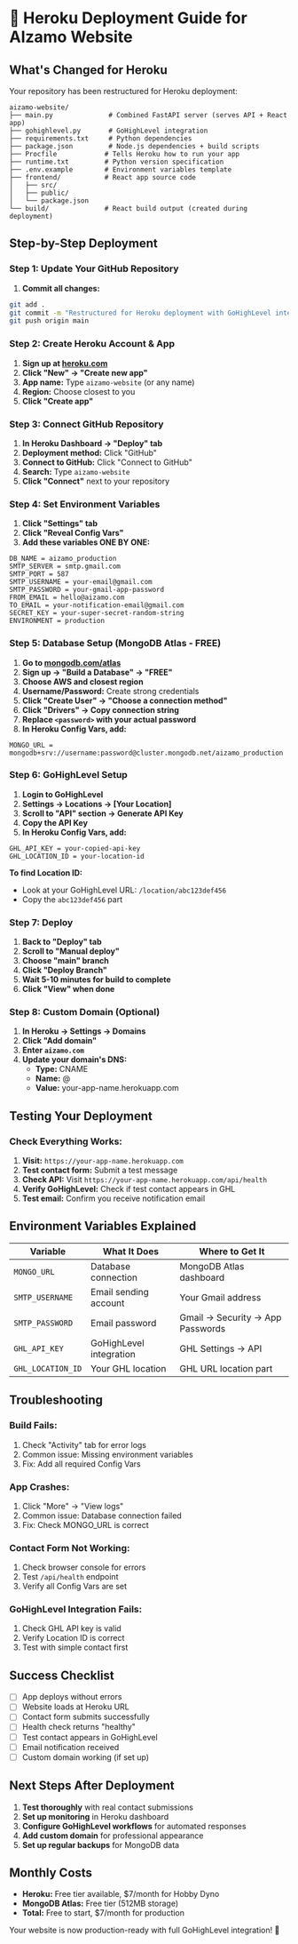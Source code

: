 # 🚀 **Heroku Deployment Guide for AIzamo Website**

## **What's Changed for Heroku**

Your repository has been restructured for Heroku deployment:

```
aizamo-website/
├── main.py              # Combined FastAPI server (serves API + React app)
├── gohighlevel.py       # GoHighLevel integration
├── requirements.txt     # Python dependencies
├── package.json         # Node.js dependencies + build scripts
├── Procfile            # Tells Heroku how to run your app
├── runtime.txt         # Python version specification
├── .env.example        # Environment variables template
├── frontend/           # React app source code
│   ├── src/
│   ├── public/
│   └── package.json
└── build/              # React build output (created during deployment)
```

## **Step-by-Step Deployment**

### **Step 1: Update Your GitHub Repository**

1. **Commit all changes:**
```bash
git add .
git commit -m "Restructured for Heroku deployment with GoHighLevel integration"
git push origin main
```

### **Step 2: Create Heroku Account & App**

1. **Sign up at [heroku.com](https://heroku.com)**
2. **Click "New" → "Create new app"**
3. **App name:** Type `aizamo-website` (or any name)
4. **Region:** Choose closest to you
5. **Click "Create app"**

### **Step 3: Connect GitHub Repository**

1. **In Heroku Dashboard → "Deploy" tab**
2. **Deployment method:** Click "GitHub"
3. **Connect to GitHub:** Click "Connect to GitHub"
4. **Search:** Type `aizamo-website`
5. **Click "Connect"** next to your repository

### **Step 4: Set Environment Variables**

1. **Click "Settings" tab**
2. **Click "Reveal Config Vars"**
3. **Add these variables ONE BY ONE:**

```
DB_NAME = aizamo_production
SMTP_SERVER = smtp.gmail.com
SMTP_PORT = 587
SMTP_USERNAME = your-email@gmail.com
SMTP_PASSWORD = your-gmail-app-password
FROM_EMAIL = hello@aizamo.com
TO_EMAIL = your-notification-email@gmail.com
SECRET_KEY = your-super-secret-random-string
ENVIRONMENT = production
```

### **Step 5: Database Setup (MongoDB Atlas - FREE)**

1. **Go to [mongodb.com/atlas](https://mongodb.com/atlas)**
2. **Sign up → "Build a Database" → "FREE"**
3. **Choose AWS and closest region**
4. **Username/Password:** Create strong credentials
5. **Click "Create User" → "Choose a connection method"**
6. **Click "Drivers" → Copy connection string**
7. **Replace `<password>` with your actual password**
8. **In Heroku Config Vars, add:**
```
MONGO_URL = mongodb+srv://username:password@cluster.mongodb.net/aizamo_production
```

### **Step 6: GoHighLevel Setup**

1. **Login to GoHighLevel**
2. **Settings → Locations → [Your Location]**
3. **Scroll to "API" section → Generate API Key**
4. **Copy the API Key**
5. **In Heroku Config Vars, add:**
```
GHL_API_KEY = your-copied-api-key
GHL_LOCATION_ID = your-location-id
```

**To find Location ID:**
- Look at your GoHighLevel URL: `/location/abc123def456`
- Copy the `abc123def456` part

### **Step 7: Deploy**

1. **Back to "Deploy" tab**
2. **Scroll to "Manual deploy"**
3. **Choose "main" branch**
4. **Click "Deploy Branch"**
5. **Wait 5-10 minutes for build to complete**
6. **Click "View" when done**

### **Step 8: Custom Domain (Optional)**

1. **In Heroku → Settings → Domains**
2. **Click "Add domain"**
3. **Enter `aizamo.com`**
4. **Update your domain's DNS:**
   - **Type:** CNAME
   - **Name:** @
   - **Value:** your-app-name.herokuapp.com

## **Testing Your Deployment**

### **Check Everything Works:**

1. **Visit:** `https://your-app-name.herokuapp.com`
2. **Test contact form:** Submit a test message
3. **Check API:** Visit `https://your-app-name.herokuapp.com/api/health`
4. **Verify GoHighLevel:** Check if test contact appears in GHL
5. **Test email:** Confirm you receive notification email

## **Environment Variables Explained**

| Variable | What It Does | Where to Get It |
|----------|--------------|-----------------|
| `MONGO_URL` | Database connection | MongoDB Atlas dashboard |
| `SMTP_USERNAME` | Email sending account | Your Gmail address |
| `SMTP_PASSWORD` | Email password | Gmail → Security → App Passwords |
| `GHL_API_KEY` | GoHighLevel integration | GHL Settings → API |
| `GHL_LOCATION_ID` | Your GHL location | GHL URL location part |

## **Troubleshooting**

### **Build Fails:**
1. Check "Activity" tab for error logs
2. Common issue: Missing environment variables
3. Fix: Add all required Config Vars

### **App Crashes:**
1. Click "More" → "View logs"
2. Common issue: Database connection failed
3. Fix: Check MONGO_URL is correct

### **Contact Form Not Working:**
1. Check browser console for errors
2. Test `/api/health` endpoint
3. Verify all Config Vars are set

### **GoHighLevel Integration Fails:**
1. Check GHL API key is valid
2. Verify Location ID is correct
3. Test with simple contact first

## **Success Checklist**

- [ ] App deploys without errors
- [ ] Website loads at Heroku URL
- [ ] Contact form submits successfully
- [ ] Health check returns "healthy"
- [ ] Test contact appears in GoHighLevel
- [ ] Email notification received
- [ ] Custom domain working (if set up)

## **Next Steps After Deployment**

1. **Test thoroughly** with real contact submissions
2. **Set up monitoring** in Heroku dashboard
3. **Configure GoHighLevel workflows** for automated responses
4. **Add custom domain** for professional appearance
5. **Set up regular backups** for MongoDB data

## **Monthly Costs**

- **Heroku:** Free tier available, $7/month for Hobby Dyno
- **MongoDB Atlas:** Free tier (512MB storage)
- **Total:** Free to start, $7/month for production

Your website is now production-ready with full GoHighLevel integration! 🎉
